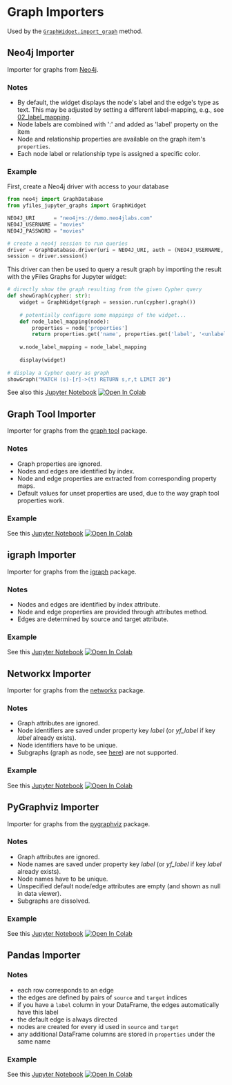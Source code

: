 # Graph Importers

Used by the [`GraphWidget.import_graph`](#import_graph_method) method.

## Neo4j Importer

Importer for graphs from [Neo4j](https://pypi.org/project/neo4j/).

### Notes

- By default, the widget displays the node's label and the edge's type as text. This may be adjusted by setting a different label-mapping, e.g., see [02_label_mapping](https://github.com/yWorks/yfiles-jupyter-graphs/blob/main/examples/02_label_mapping.ipynb).
- Node labels are combined with ':' and added as 'label' property on the item
- Node and relationship properties are available on the graph item's `properties`.
- Each node label or relationship type is assigned a specific color.

### Example

First, create a Neo4j driver with access to your database
```python
from neo4j import GraphDatabase
from yfiles_jupyter_graphs import GraphWidget

NEO4J_URI      = "neo4j+s://demo.neo4jlabs.com" 
NEO4J_USERNAME = "movies"
NEO4J_PASSWORD = "movies"

# create a neo4j session to run queries
driver = GraphDatabase.driver(uri = NEO4J_URI, auth = (NEO4J_USERNAME, NEO4J_PASSWORD), database = 'movies')
session = driver.session()
```

This driver can then be used to query a result graph by importing the result with the yFiles Graphs for Jupyter widget:
```python
# directly show the graph resulting from the given Cypher query
def showGraph(cypher: str):
    widget = GraphWidget(graph = session.run(cypher).graph()) 
    
    # potentially configure some mappings of the widget...
    def node_label_mapping(node):
        properties = node['properties']
        return properties.get('name', properties.get('label', '<unlabeled>')) 
    
    w.node_label_mapping = node_label_mapping
    
    display(widget)
    
# display a Cypher query as graph
showGraph("MATCH (s)-[r]->(t) RETURN s,r,t LIMIT 20")
```
See also this [Jupyter Notebook](https://github.com/yWorks/yfiles-jupyter-graphs/blob/main/examples/16_neo4j_import.ipynb)
<a target="_blank" href="https://colab.research.google.com/github/yWorks/yfiles-jupyter-graphs/blob/main/examples/16_neo4j_import.ipynb"><img src="https://colab.research.google.com/assets/colab-badge.svg" alt="Open In Colab"/></a>

## Graph Tool Importer

Importer for graphs from the [graph tool](https://graph-tool.skewed.de/) package.

### Notes

- Graph properties are ignored.
- Nodes and edges are identified by index.
- Node and edge properties are extracted from corresponding property maps.
- Default values for unset properties are used, due to the way graph tool properties work.

### Example

See this [Jupyter Notebook](https://github.com/yWorks/yfiles-jupyter-graphs/blob/main/examples/18_graph-tool_import.ipynb)
<a target="_blank" href="https://colab.research.google.com/github/yWorks/yfiles-jupyter-graphs/blob/main/examples/18_graph-tool_import.ipynb"><img src="https://colab.research.google.com/assets/colab-badge.svg" alt="Open In Colab"/></a>

## igraph Importer 

Importer for graphs from the [igraph](https://igraph.org/python/) package.

### Notes

- Nodes and edges are identified by index attribute.
- Node and edge properties are provided through attributes method.
- Edges are determined by source and target attribute.

### Example

See this [Jupyter Notebook](https://github.com/yWorks/yfiles-jupyter-graphs/blob/main/examples/17_igraph_import.ipynb)
<a target="_blank" href="https://colab.research.google.com/github/yWorks/yfiles-jupyter-graphs/blob/main/examples/17_igraph_import.ipynb"><img src="https://colab.research.google.com/assets/colab-badge.svg" alt="Open In Colab"/></a>

## Networkx Importer

Importer for graphs from the [networkx](https://networkx.org/) package.

### Notes

- Graph attributes are ignored.
- Node identifiers are saved under property key *label* (or *yf_label* if key *label* already exists).
- Node identifiers have to be unique.
- Subgraphs (graph as node, see [here](https://networkx.org/documentation/stable/tutorial.html#using-the-graph-constructors)) are not supported.

### Example

See this [Jupyter Notebook](https://github.com/yWorks/yfiles-jupyter-graphs/blob/main/examples/13_networkx_import.ipynb)
<a target="_blank" href="https://colab.research.google.com/github/yWorks/yfiles-jupyter-graphs/blob/main/examples/13_networkx_import.ipynb"><img src="https://colab.research.google.com/assets/colab-badge.svg" alt="Open In Colab"/></a>

## PyGraphviz Importer

Importer for graphs from the [pygraphviz](https://pygraphviz.github.io/) package.

### Notes

- Graph attributes are ignored.
- Node names are saved under property key *label* (or *yf_label* if key *label* already exists).
- Node names have to be unique.
- Unspecified default node/edge attributes are empty (and shown as null in data viewer).
- Subgraphs are dissolved.

### Example

See this [Jupyter Notebook](https://github.com/yWorks/yfiles-jupyter-graphs/blob/main/examples/15_graphviz_import.ipynb)
<a target="_blank" href="https://colab.research.google.com/github/yWorks/yfiles-jupyter-graphs/blob/main/examples/15_graphviz_import.ipynb"><img src="https://colab.research.google.com/assets/colab-badge.svg" alt="Open In Colab"/></a>


## Pandas Importer

### Notes 
- each row corresponds to an edge
- the edges are defined by pairs of `source` and `target` indices
- if you have a `label` column in your DataFrame, the edges automatically have this label
- the default edge is always directed
- nodes are created for every id used in `source` and `target`
- any additional DataFrame columns are stored in `properties` under the same name

### Example

See this [Jupyter Notebook](https://github.com/yWorks/yfiles-jupyter-graphs/blob/main/examples/15_graphviz_import.ipynb)
<a target="_blank" href="https://colab.research.google.com/github/yWorks/yfiles-jupyter-graphs/blob/main/examples/14_pandas_import.ipynb"><img src="https://colab.research.google.com/assets/colab-badge.svg" alt="Open In Colab"/></a>